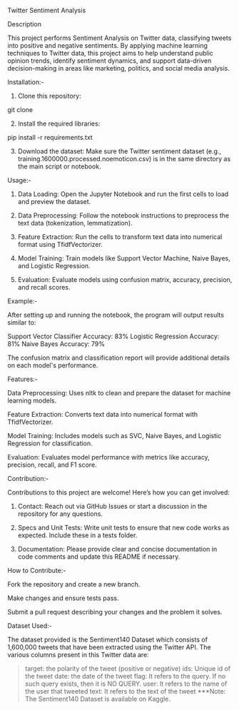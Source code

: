 Twitter Sentiment Analysis

Description

This project performs Sentiment Analysis on Twitter data, classifying tweets into positive and negative sentiments. By applying machine learning techniques to Twitter data, this project aims to help understand public opinion trends, identify sentiment dynamics, and support data-driven decision-making in areas like marketing, politics, and social media analysis.


Installation:-

1. Clone this repository:

git clone <repository-url>


2. Install the required libraries:

pip install -r requirements.txt


3. Download the dataset: Make sure the Twitter sentiment dataset (e.g., training.1600000.processed.noemoticon.csv) is in the same directory as the main script or notebook.



Usage:-

1. Data Loading: Open the Jupyter Notebook and run the first cells to load and preview the dataset.


2. Data Preprocessing: Follow the notebook instructions to preprocess the text data (tokenization, lemmatization).


3. Feature Extraction: Run the cells to transform text data into numerical format using TfidfVectorizer.


4. Model Training: Train models like Support Vector Machine, Naive Bayes, and Logistic Regression.


5. Evaluation: Evaluate models using confusion matrix, accuracy, precision, and recall scores.



Example:-

After setting up and running the notebook, the program will output results similar to:

Support Vector Classifier Accuracy: 83%
Logistic Regression Accuracy: 81%
Naive Bayes Accuracy: 79%

The confusion matrix and classification report will provide additional details on each model's performance.

Features:-

Data Preprocessing: Uses nltk to clean and prepare the dataset for machine learning models.

Feature Extraction: Converts text data into numerical format with TfidfVectorizer.

Model Training: Includes models such as SVC, Naive Bayes, and Logistic Regression for classification.

Evaluation: Evaluates model performance with metrics like accuracy, precision, recall, and F1 score.


Contribution:-

Contributions to this project are welcome! Here’s how you can get involved:

1. Contact: Reach out via GitHub Issues or start a discussion in the repository for any questions.


2. Specs and Unit Tests: Write unit tests to ensure that new code works as expected. Include these in a tests folder.


3. Documentation: Please provide clear and concise documentation in code comments and update this README if necessary.



How to Contribute:-

Fork the repository and create a new branch.

Make changes and ensure tests pass.

Submit a pull request describing your changes and the problem it solves.

Dataset Used:-

The dataset provided is the Sentiment140 Dataset which consists of 1,600,000 tweets that have been extracted using the Twitter API. The various columns present in this Twitter data are:
>target: the polarity of the tweet (positive or negative)
>ids: Unique id of the tweet
>date: the date of the tweet
>flag: It refers to the query. If no such query exists, then it is NO QUERY.
>user: It refers to the name of the user that tweeted
>text: It refers to the text of the tweet
***Note: The Sentiment140 Dataset is available on Kaggle.

